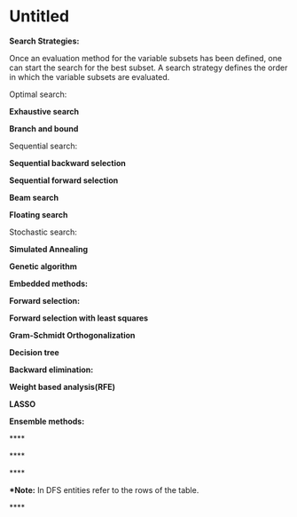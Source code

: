 # Untitled

**Search Strategies:**

Once an evaluation method for the variable subsets has been defined, one can start the search for the best subset. A search strategy defines the order in which the variable subsets are evaluated.

Optimal search:

**Exhaustive search**

**Branch and bound**

Sequential search:

**Sequential backward selection**

**Sequential forward selection**

**Beam search**

**Floating search**

Stochastic search:

**Simulated Annealing**

**Genetic algorithm**

**Embedded methods:**

**Forward selection:**

 **Forward selection with least squares**

**Gram-Schmidt Orthogonalization**

**Decision tree**

**Backward elimination:**

 **Weight based analysis\(RFE\)**

**LASSO**

**Ensemble methods:**

\*\*\*\*

\*\*\*\*

\*\*\*\*

**\*Note:** In DFS entities refer to the rows of the table.

\*\*\*\*

